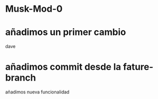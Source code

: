 # Musk-Mod-0

# añadimos un primer cambio
dave

# añadimos commit desde la fature-branch
añadimos nueva funcionalidad